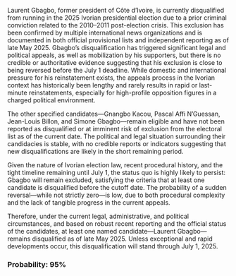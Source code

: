 Laurent Gbagbo, former president of Côte d’Ivoire, is currently disqualified from running in the 2025 Ivorian presidential election due to a prior criminal conviction related to the 2010–2011 post-election crisis. This exclusion has been confirmed by multiple international news organizations and is documented in both official provisional lists and independent reporting as of late May 2025. Gbagbo’s disqualification has triggered significant legal and political appeals, as well as mobilization by his supporters, but there is no credible or authoritative evidence suggesting that his exclusion is close to being reversed before the July 1 deadline. While domestic and international pressure for his reinstatement exists, the appeals process in the Ivorian context has historically been lengthy and rarely results in rapid or last-minute reinstatements, especially for high-profile opposition figures in a charged political environment.

The other specified candidates—Gnangbo Kacou, Pascal Affi N’Guessan, Jean-Louis Billon, and Simone Gbagbo—remain eligible and have not been reported as disqualified or at imminent risk of exclusion from the electoral list as of the current date. The political and legal situation surrounding their candidacies is stable, with no credible reports or indicators suggesting that new disqualifications are likely in the short remaining period.

Given the nature of Ivorian election law, recent procedural history, and the tight timeline remaining until July 1, the status quo is highly likely to persist: Gbagbo will remain excluded, satisfying the criteria that at least one candidate is disqualified before the cutoff date. The probability of a sudden reversal—while not strictly zero—is low, due to both procedural complexity and the lack of tangible progress in the current appeals.

Therefore, under the current legal, administrative, and political circumstances, and based on robust recent reporting and the official status of the candidates, at least one named candidate—Laurent Gbagbo—remains disqualified as of late May 2025. Unless exceptional and rapid developments occur, this disqualification will stand through July 1, 2025.

### Probability: 95%